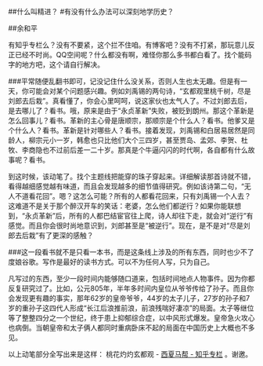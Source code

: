 ##什么叫精进？
#有没有什么办法可以深刻地学历史？

##余和平

有知乎专栏么？没有不要紧，这个拦不住咱。有博客吧？没有不打紧，那玩意儿反正已经不时尚。QQ空间呢？什么都没有啊，难怪你那么多书都白看了。找个能码字的地方吧，这个请自行解决。

###平常随便乱翻书即可，记没记住什么没关系，否则人生也太无趣。但是有一天，你可能会对某个问题感兴趣。例如刘禹锡的两句诗，“玄都观里桃千树，尽是刘郎去后栽”。真看懂了，你会心里呵呵，说这家伙也太气人了。不过刘郎去后，是去哪儿了？看书。哦，原来是由于“永贞革新”失败，被贬到朗州。那这个革新是怎么回事儿？看书。革新的主心骨是唐顺宗，那顺宗是个什么人？看书。他爹又是个什么人？看书。革新是针对哪些人？看书。接着发现，刘禹锡和白居易居然是同龄人，柳宗元小一岁，韩愈也只比他们大个三四岁，甚至贾岛、孟郊、李贺、杜牧、李商隐也不过前后差一二十岁。那真是个牛逼闪闪的时代啊，各自都有什么故事呢？看书。

到这时候，该动笔了。找个主题线把能穿的珠子穿起来。详细解读那首诗就不错，看得越细感觉越有味道，而且会发现越多的细节值得研究。例如该诗第二句，“无人不道看花回”。嗯？这怎么可能？所有的人都看花回来，只有刘禹锡一个人去？这难道不是关于那个醉汉开车的笑话：老婆，怎么他们都逆行？如果你能联想到，“永贞革新”后，所有的人都巴结宦官往上爬，诗人却往下走，就会对“逆行”有感觉。而且你会很时尚地意识到，刘郎甚至是“被逆行”。现在，是不是对“尽是刘郎去后栽”有了更深的感触？

###这一段看书就不是只看一本书，而是这条线上涉及的所有东西，同时也少不了度娘谷歌。写作是最好的读书方式。可以不为任何人写，只为自己。

凡写过的东西，至少一段时间内能够随口道来，包括时间地点人物事件。因为你都反复研究过了。比如，公元805年，半年多时间内皇位从爷爷传给了孙子。而且你会发现更有趣的事实，那年62岁的皇帝爷爷，44岁的太子儿子，27岁的孙子和7岁的重孙子这四代人形成“长江后浪推前浪，前浪残喘好凄凉”的局面。太子等继位等了整整四分之一个世纪，终于患上抑郁综合症，以中风形式爆发。皇帝急火攻心也病倒。当朝皇帝和太子俩人都同时重病卧床不起的局面在中国历史上大概也不多见。

以上动笔部分全写出来是这样：
桃花灼灼玄都观 - [西夏马帮 - 知乎专栏](https://zhuanlan.zhihu.com/xixiamabang/19723425) 。谢邀。
